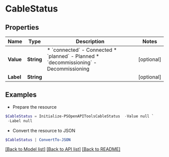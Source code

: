 # CableStatus
## Properties

Name | Type | Description | Notes
------------ | ------------- | ------------- | -------------
**Value** | **String** | * &#x60;connected&#x60; - Connected * &#x60;planned&#x60; - Planned * &#x60;decommissioning&#x60; - Decommissioning | [optional] 
**Label** | **String** |  | [optional] 

## Examples

- Prepare the resource
```powershell
$CableStatus = Initialize-PSOpenAPIToolsCableStatus  -Value null `
 -Label null
```

- Convert the resource to JSON
```powershell
$CableStatus | ConvertTo-JSON
```

[[Back to Model list]](../README.md#documentation-for-models) [[Back to API list]](../README.md#documentation-for-api-endpoints) [[Back to README]](../README.md)

